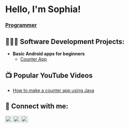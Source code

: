 <h1>Hello, I'm Sophia!
  <br/>
<h3><a href="https://github.com/Sophiek9h">Programmer</a></h3> 

<h2>👩🏾‍💻 Software Development Projects:</h2>

- <b>Basic Android apps for beginners</b>
  - [Counter App](https://github.com/Sophiek9h/counter-app-using-java)


<h2>📺 Popular YouTube Videos</h2>

- [How to make a counter app using Java](https://www.youtube.com)


<h2> 🤳 Connect with me:</h2>

[<img align="left" alt="sophie | YouTube" width="22px" src="https://cdn.jsdelivr.net/npm/simple-icons@v3/icons/youtube.svg" />][youtube]
[<img align="left" alt="sophie | LinkedIn" width="22px" src="https://cdn.jsdelivr.net/npm/simple-icons@v3/icons/linkedin.svg" />][linkedin]
[<img align="left" alt="sophie | Instagram" width="22px" src="https://cdn.jsdelivr.net/npm/simple-icons@v3/icons/instagram.svg" />][instagram]


[youtube]: http://www.youtube.com/@codewith-sophie
[instagram]: https://www.instagram.com/_theycallmesophie_/
[linkedin]: https://linkedin.com/in/sophia-kalagbor

<!--
**sophiek9h/sophiek9h** is a ✨ _special_ ✨ repository because its `README.md` (this file) appears on your GitHub profile.

Here are some ideas to get you started:

- 🔭 I’m currently working on ...
- 🌱 I’m currently learning ...
- 👯 I’m looking to collaborate on ...
- 🤔 I’m looking for help with ...
- 💬 Ask me about ...
- 📫 How to reach me: ...
- 😄 Pronouns: ...
- ⚡ Fun fact: ...
-->
